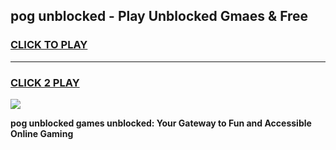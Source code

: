 
## pog unblocked - Play Unblocked Gmaes & Free
<h3>
<a href="https://news.freeplayer.one?title=pog_unblocked&ref=16F">CLICK TO PLAY</a></h3>
<hr>

<h3>
<a href="https://news.freeplayer.one?title=pog_unblocked&ref=16F">CLICK 2 PLAY</a>
  
</h3>

<a href="https://news.freeplayer.one?title=pog_unblocked&ref=16F/"><img src="https://clearcache.store/games.png"></a>


**pog unblocked games unblocked: Your Gateway to Fun and Accessible Online Gaming**
